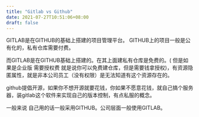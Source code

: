 ```yaml
---
title: "Gitlab vs Github"
date: 2021-07-27T10:51:06+08:00
draft: false
---
```


GITLAB是在GITHUB的基础上搭建的项目管理平台。
GITHUB上的项目一般是公有化的，私有仓库需要付费。

而GITLAB是在GITHUB基础上搭建的。在其上面建私有仓库是免费的。( 但是如果是企业版 需要授权费 就是说你可以免费建仓库，但是需要钱拿授权)，有资源隐匿属性，就是非本公司员工（没有权限）是无法知道有这个资源存在的。

github提倡开源，如果你不想开源就要花钱，你如果不愿意花钱，就自己搞个服务器，装gitlab这个软件来实现自己的版本控制，有点私服的概念。

一般来说 自己用的话一般采用GITHUB。公司层面一般使用GITLAB。